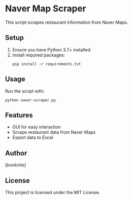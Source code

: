 # Naver Map Scraper

This script scrapes restaurant information from Naver Maps.

## Setup

1. Ensure you have Python 3.7+ installed.
2. Install required packages:
   ```
   pip install -r requirements.txt
   ```

## Usage

Run the script with:
```
python naver-scraper.py
```

## Features

- GUI for easy interaction
- Scrape restaurant data from Naver Maps
- Export data to Excel

## Author

[booknite]

## License

This project is licensed under the MIT License.
